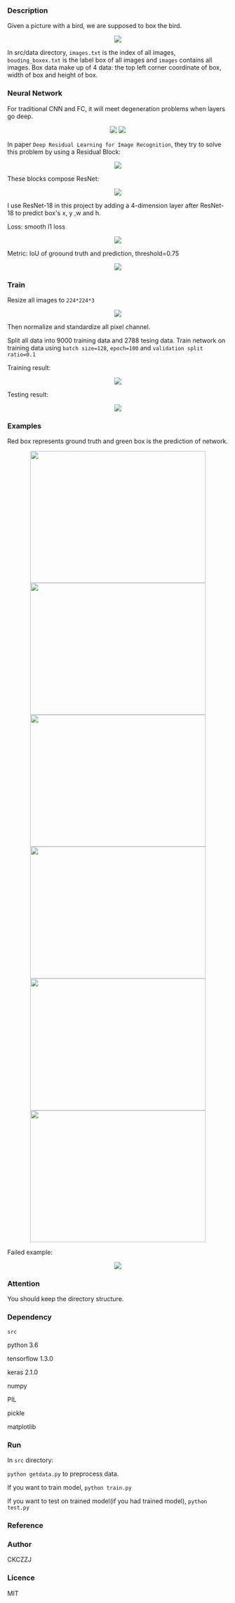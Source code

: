### Description

Given a picture with a bird, we are supposed to box the bird.

<div align=center><img  src="https://github.com/CKCZZJ/Image-Object-Localization/blob/master/img/before.png"/></div>

In src/data directory, ```images.txt``` is the index of all images, ```bouding_boxex.txt``` is the label box of all images and  ```images``` contains all images. Box data make up of 4 data: the top left corner coordinate of box, width of box and height of box. 



### Neural Network

For traditional CNN and FC, it will meet degeneration problems when layers go deep.

<div align="center">
<img  src="https://github.com/CKCZZJ/Image-Object-Localization/blob/master/img/degeneration1.png"/>

<img  src="https://github.com/CKCZZJ/Image-Object-Localization/blob/master/img/degeneration2.png"/>
</div>

In paper ```Deep Residual Learning for Image Recognition```, they try to solve this problem by using a Residual Block:

<div align=center><img  src="https://github.com/CKCZZJ/Image-Object-Localization/blob/master/img/ResidualBlock.png"/></div>

These blocks compose ResNet:

<div align=center><img  src="https://github.com/CKCZZJ/Image-Object-Localization/blob/master/img/ResNet.png"/></div>

I use ResNet-18 in this project by adding a 4-dimension layer after ResNet-18 to predict box's x, y ,w and h.

Loss: smooth l1 loss

<div align=center><img  src="https://github.com/CKCZZJ/Image-Object-Localization/blob/master/img/loss.png"/></div>

Metric: IoU of groound truth and prediction, threshold=0.75

<div align=center><img  src="https://github.com/CKCZZJ/Image-Object-Localization/blob/master/img/IoU.png"/></div>



### Train

Resize all images to ```224*224*3```

<div align=center><img  src="https://github.com/CKCZZJ/Image-Object-Localization/blob/master/img/after.png"/></div>

Then normalize and standardize all pixel channel.

Split all data into 9000 training data and 2788 tesing data. Train network on training data using ```batch size=128```, ```epoch=100``` and ```validation split ratio=0.1```

Training result:

<div align=center><img  src="https://github.com/CKCZZJ/Image-Object-Localization/blob/master/img/model.png"/></div>

Testing result:

<div align=center><img  src="https://github.com/CKCZZJ/Image-Object-Localization/blob/master/img/test.png"/></div>



### Examples

Red box represents ground truth and green box is the prediction of network.

<div align=center>
<img  height="300px" width="400px" src="https://github.com/CKCZZJ/Image-Object-Localization/blob/master/img/result1.png"/>
<img  height="300px" width="400px" src="https://github.com/CKCZZJ/Image-Object-Localization/blob/master/img/result2.png"/>
</div>
<div align=center>
<img   height="300px" width="400px" src="https://github.com/CKCZZJ/Image-Object-Localization/blob/master/img/result3.png"/>
<img   height="300px" width="400px" src="https://github.com/CKCZZJ/Image-Object-Localization/blob/master/img/result4.png"/>
</div>
<div align=center>
<img  height="300px" width="400px"  src="https://github.com/CKCZZJ/Image-Object-Localization/blob/master/img/result5.png"/>
<img   height="300px" width="400px" src="https://github.com/CKCZZJ/Image-Object-Localization/blob/master/img/result6.png"/>
</div>

Failed example:

<div align=center><img  src="https://github.com/CKCZZJ/Image-Object-Localization/blob/master/img/fail.png"/></div>



### Attention

You should keep the directory structure.



### Dependency

```src```

python 3.6

tensorflow 1.3.0

keras 2.1.0

numpy

PIL

pickle

matplotlib



### Run

In ```src``` directory:

```python getdata.py``` to preprocess data.

If you want to train model, ```python train.py```

If you want to test on trained model(if you had trained model), ```python test.py```



### Reference

[Deep Residual Learning for Image Recognition]: https://arxiv.org/pdf/1512.03385.pdf



### Author

CKCZZJ



### Licence 

MIT